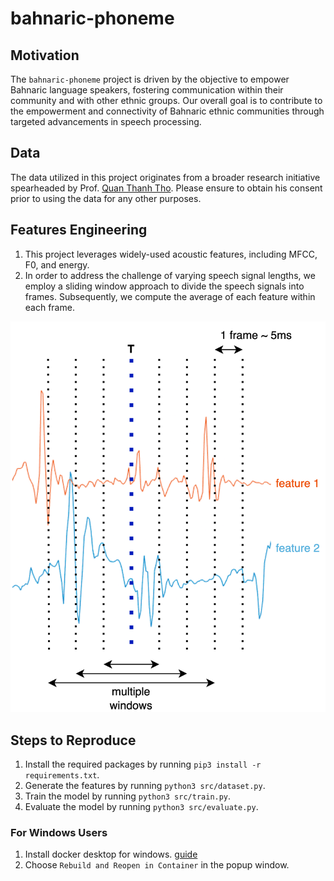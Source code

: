 # bahnaric-phoneme

## Motivation
The `bahnaric-phoneme` project is driven by the objective to empower Bahnaric language speakers, fostering communication within their community and with other ethnic groups. Our overall goal is to contribute to the empowerment and connectivity of Bahnaric ethnic communities through targeted advancements in speech processing.

## Data
The data utilized in this project originates from a broader research initiative spearheaded by Prof. [Quan Thanh Tho](mailto:qttho@hcmut.edu.vn). Please ensure to obtain his consent prior to using the data for any other purposes.

## Features Engineering
1. This project leverages widely-used acoustic features, including MFCC, F0, and energy.
2. In order to address the challenge of varying speech signal lengths, we employ a sliding window approach to divide the speech signals into frames. Subsequently, we compute the average of each feature within each frame.

![Features](img/features.png)

## Steps to Reproduce
1. Install the required packages by running `pip3 install -r requirements.txt`.
2. Generate the features by running `python3 src/dataset.py`.
3. Train the model by running `python3 src/train.py`.
4. Evaluate the model by running `python3 src/evaluate.py`.

### For Windows Users
1. Install docker desktop for windows. [guide](https://docs.docker.com/desktop/install/windows-install/)
2. Choose `Rebuild and Reopen in Container` in the popup window.

